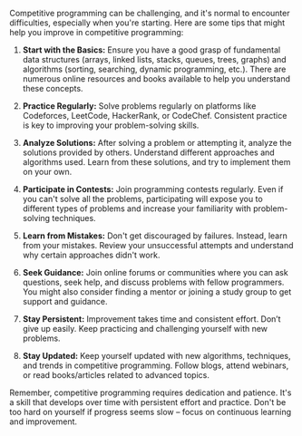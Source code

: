 Competitive programming can be challenging, and it's normal to encounter difficulties, especially when you're starting. Here are some tips that might help you improve in competitive programming:

1. **Start with the Basics:** Ensure you have a good grasp of fundamental data structures (arrays, linked lists, stacks, queues, trees, graphs) and algorithms (sorting, searching, dynamic programming, etc.). There are numerous online resources and books available to help you understand these concepts.

2. **Practice Regularly:** Solve problems regularly on platforms like Codeforces, LeetCode, HackerRank, or CodeChef. Consistent practice is key to improving your problem-solving skills.

3. **Analyze Solutions:** After solving a problem or attempting it, analyze the solutions provided by others. Understand different approaches and algorithms used. Learn from these solutions, and try to implement them on your own.

4. **Participate in Contests:** Join programming contests regularly. Even if you can't solve all the problems, participating will expose you to different types of problems and increase your familiarity with problem-solving techniques.

5. **Learn from Mistakes:** Don't get discouraged by failures. Instead, learn from your mistakes. Review your unsuccessful attempts and understand why certain approaches didn't work.

6. **Seek Guidance:** Join online forums or communities where you can ask questions, seek help, and discuss problems with fellow programmers. You might also consider finding a mentor or joining a study group to get support and guidance.

7. **Stay Persistent:** Improvement takes time and consistent effort. Don’t give up easily. Keep practicing and challenging yourself with new problems.

8. **Stay Updated:** Keep yourself updated with new algorithms, techniques, and trends in competitive programming. Follow blogs, attend webinars, or read books/articles related to advanced topics.

Remember, competitive programming requires dedication and patience. It's a skill that develops over time with persistent effort and practice. Don't be too hard on yourself if progress seems slow – focus on continuous learning and improvement.
